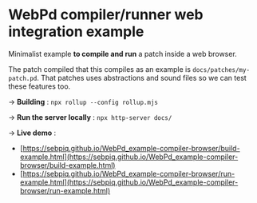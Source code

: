 WebPd compiler/runner web integration example
==============================================

Minimalist example **to compile and run** a patch inside a web browser. 

The patch compiled that this compiles as an example is `docs/patches/my-patch.pd`.
That patches uses abstractions and sound files so we can test these features too.

→ **Building** : `npx rollup --config rollup.mjs`

→ **Run the server locally** : `npx http-server docs/`

→ **Live demo** : 
- [https://sebpiq.github.io/WebPd_example-compiler-browser/build-example.html](https://sebpiq.github.io/WebPd_example-compiler-browser/build-example.html)
- [https://sebpiq.github.io/WebPd_example-compiler-browser/run-example.html](https://sebpiq.github.io/WebPd_example-compiler-browser/run-example.html)